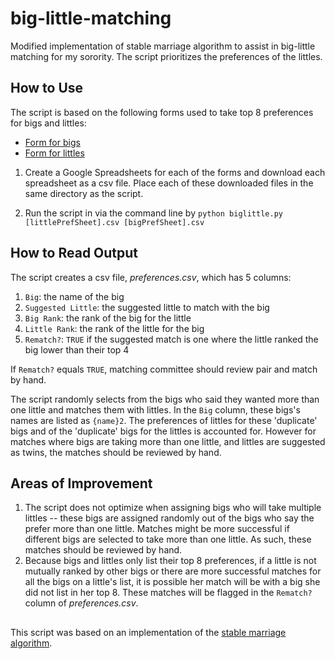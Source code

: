 # big-little-matching
Modified implementation of stable marriage algorithm to assist in big-little matching for my sorority. The script prioritizes the preferences of the littles. 

## How to Use
The script is based on the following forms used to take top 8 preferences for bigs and littles: 
* [Form for bigs]()
* [Form for littles]() 

1. Create a Google Spreadsheets for each of the forms and download each spreadsheet as a csv file. Place each of these  downloaded files in the same directory as the script. 

2. Run the script in via the command line by `python biglittle.py [littlePrefSheet].csv [bigPrefSheet].csv`

## How to Read Output 
The script creates a csv file, _preferences.csv_, which has 5 columns: 
1. `Big`: the name of the big
2. `Suggested Little`: the suggested little to match with the big 
3. `Big Rank`: the rank of the big for the little 
4. `Little Rank`: the rank of the little for the big
5. `Rematch?`: `TRUE` if the suggested match is one where the little ranked the big lower than their top 4 

If `Rematch?` equals `TRUE`, matching committee should review pair and match by hand.

The script randomly selects from the bigs who said they wanted more than one little and matches them with littles. In the `Big` column, these bigs's names are listed as `{name}2`. The preferences of littles for these 'duplicate' bigs and of the 'duplicate' bigs for the littles is accounted for. However for matches where bigs are taking more than one little, and littles are suggested as twins, the matches should be reviewed by hand. 

## Areas of Improvement 
1. The script does not optimize when assigning bigs who will take multiple littles -- these bigs are assigned randomly out of the bigs who say the prefer more than one little. Matches might be more successful if different bigs are selected to take more than one little. As such, these matches should be reviewed by hand. 
2. Because bigs and littles only list their top 8 preferences, if a little is not mutually ranked by other bigs or there are more successful matches for all the bigs on a little's list, it is possible her match will be with a big she did not list in her top 8. These matches will be flagged in the `Rematch?` column of _preferences.csv_. 

## 
This script was based on an implementation of the [stable marriage algorithm](https://gist.github.com/joyrexus/9967709). 
